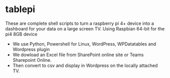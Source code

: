 # tablepi
These are complete shell scripts to turn a raspberry pi 4+ device into a dashboard for your data on a large screen TV. 
Using Raspbian 64-bit for the pi4 8GB device
- We use Python, Powershell for Linux, WordPress, WPDatatables and Wordpress plugin 
- We dowload an Excel file from SharePoint online site or Teams Sharepoint Online.
- Then convert to csv and display in Wordpress on the locally attached TV. 
